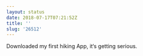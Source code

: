 ```yaml
---
layout: status
date: 2018-07-17T07:21:52Z
title: ''
slug: '26512'
---
```

Downloaded my first hiking App, it‘s getting serious.
